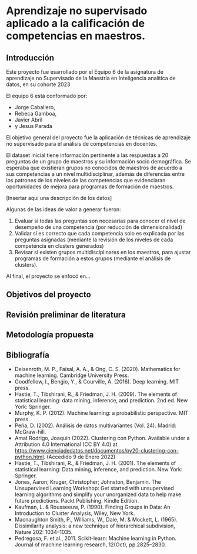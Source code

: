 # Aprendizaje no supervisado aplicado a la calificación de competencias en maestros.
## Introducción
Este proyecto fue esarrollado por el Equipo 6 de la asignatura de aprendizaje no Supervisado de la Maestría en Inteligencia analítica de datos, en su cohorte 2023

El equipo 6 está conformado por:
* Jorge Caballero,
* Rebeca Gamboa,
* Javier Abril
* y Jesus Parada

El objetivo general del proyecto fue la aplicación de técnicas de aprendizaje no supervisado para el análisis de competencias en docentes. 

El dataset inicial tiene información pertinente a las respuestas a 20 preguntas de un grupo de maestros y su información socio demográfica. Se esperaba que existieran grupos no conocidos de maestros de acuerdo a sus competencias a un nivel multidisciplinar, además de diferencias entre los patrones de los niveles de las competencias que evidenciaran oportunidades de mejora para programas de formación de maestros.

[Insertar aquí una descripción de los datos]

Algunas de las ideas de valor a generar fueron:

1. Evaluar si todas las preguntas son necesarias para conocer el nivel de desempeño de una competencia (por reducción de dimensionalidad)
2. Validar si es correcto que cada competencia solo es explicada por las preguntas asignadas (mediante la revisión de los niveles de cada competencia en clusters generados)
3. Revisar si existen grupos multidisciplinares en los maestros, para ajustar programas de formación a estos grupos (mediante el análisis de clusters).

Al final, el proyecto se enfocó en...

## Objetivos del proyecto

## Revisión preliminar de literatura

## Metodología propuesta

## Bibliografía


* Deisenroth, M. P., Faisal, A. A., & Ong, C. S. (2020). Mathematics for machine learning. Cambridge University Press.
* Goodfellow, I., Bengio, Y., & Courville, A. (2016). Deep learning. MIT press.
* Hastie, T., Tibshirani, R., & Friedman, J. H. (2009). The elements of statistical learning: data mining, inference, and prediction. 2nd ed. New York: Springer.
* Murphy, K. P. (2012). Machine learning: a probabilistic perspective. MIT press.
* Peña, D. (2002). Análisis de datos multivariantes (Vol. 24). Madrid: McGraw-hill.
* Amat Rodrigo, Joaquín (2022). Clustering con Python. Available under a Attribution 4.0 International (CC BY 4.0) at https://www.cienciadedatos.net/documentos/py20-clustering-con-python.html. (Accedido 9 de Enero 2022)
* Hastie, T., Tibshirani, R., & Friedman, J. H. (2001). The elements of statistical learning: Data mining, inference, and prediction. New York: Springer.
* Jones, Aaron; Kruger, Christopher; Johnston, Benjamin. The Unsupervised Learning Workshop: Get started with unsupervised learning algorithms and simplify your unorganized data to help make future predictions. Packt Publishing. Kindle Edition.
* Kaufman, L. & Rousseeuw, P. (1990). Finding Groups in Data: An Introduction to Cluster Analysis, Wiley, New York.
* Macnaughton Smith, P., Williams, W., Dale, M. & Mockett, L. (1965). Dissimilarity analysis: a new technique of hierarchical subdivision, Nature 202: 1034–1035.
* Pedregosa, F. et al., 2011. Scikit-learn: Machine learning in Python. Journal of machine learning research, 12(Oct), pp.2825–2830.
